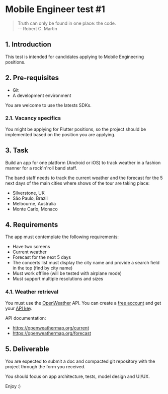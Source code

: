 # Mobile Engineer test #1

> Truth can only be found in one place: the code. <br/>
> -- Robert C. Martin

## 1. Introduction

This test is intended for candidates applying to Mobile Engineering positions.

## 2. Pre-requisites

- Git
- A development environment

You are welcome to use the latests SDKs.

### 2.1. Vacancy specifics

You might be applying for Flutter positions, so the project should be implemented based on the position you are applying.

## 3. Task

Build an app for one platform (Android or iOS) to track weather in a fashion manner for a rock'n'roll band staff.

The band staff needs to track the current weather and the forecast for the 5 next days of the main cities where shows of the tour are taking place:

- Silverstone, UK
- São Paulo, Brazil
- Melbourne, Australia
- Monte Carlo, Monaco

## 4. Requirements

The app must contemplate the following requirements:

- Have two screens
- Current weather
- Forecast for the next 5 days
- The concerts list must display the city name and provide a search field in the top (find by city name)
- Must work offline (will be tested with airplane mode)
- Must support multiple resolutions and sizes

### 4.1. Weather retrieval

You must use the [OpenWeather](https://openweathermap.org) API. You can create a [free account](https://home.openweathermap.org/users/sign_up) and get your [API key](https://home.openweathermap.org/api_keys).

API documentation:
- https://openweathermap.org/current
- https://openweathermap.org/forecast

## 5. Deliverable

You are expected to submit a doc and compacted git repository with the project through the form you received.

You should focus on app architecture, tests, model design and UI/UX.

Enjoy :)
